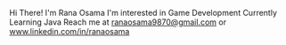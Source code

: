 Hi There! I'm Rana Osama
I'm interested in Game Development
Currently Learning Java
Reach me at ranaosama9870@gmail.com or www.linkedin.com/in/ranaosama
